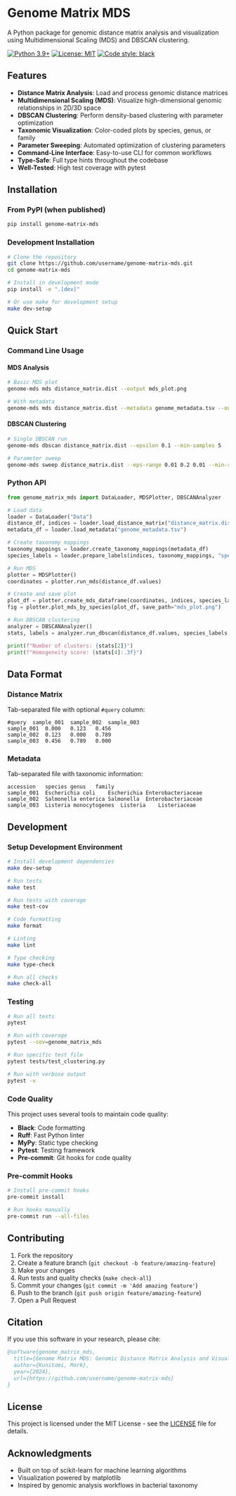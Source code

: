 # Genome Matrix MDS

A Python package for genomic distance matrix analysis and visualization using Multidimensional Scaling (MDS) and DBSCAN clustering.

[![Python 3.9+](https://img.shields.io/badge/python-3.9+-blue.svg)](https://www.python.org/downloads/)
[![License: MIT](https://img.shields.io/badge/License-MIT-yellow.svg)](https://opensource.org/licenses/MIT)
[![Code style: black](https://img.shields.io/badge/code%20style-black-000000.svg)](https://github.com/psf/black)

## Features

- **Distance Matrix Analysis**: Load and process genomic distance matrices
- **Multidimensional Scaling (MDS)**: Visualize high-dimensional genomic relationships in 2D/3D space
- **DBSCAN Clustering**: Perform density-based clustering with parameter optimization
- **Taxonomic Visualization**: Color-coded plots by species, genus, or family
- **Parameter Sweeping**: Automated optimization of clustering parameters
- **Command-Line Interface**: Easy-to-use CLI for common workflows
- **Type-Safe**: Full type hints throughout the codebase
- **Well-Tested**: High test coverage with pytest

## Installation

### From PyPI (when published)

```bash
pip install genome-matrix-mds
```

### Development Installation

```bash
# Clone the repository
git clone https://github.com/username/genome-matrix-mds.git
cd genome-matrix-mds

# Install in development mode
pip install -e ".[dev]"

# Or use make for development setup
make dev-setup
```

## Quick Start

### Command Line Usage

#### MDS Analysis
```bash
# Basic MDS plot
genome-mds mds distance_matrix.dist --output mds_plot.png

# With metadata
genome-mds mds distance_matrix.dist --metadata genome_metadata.tsv --output mds_plot.png
```

#### DBSCAN Clustering
```bash
# Single DBSCAN run
genome-mds dbscan distance_matrix.dist --epsilon 0.1 --min-samples 5

# Parameter sweep
genome-mds sweep distance_matrix.dist --eps-range 0.01 0.2 0.01 --min-samples-range 3 10 1
```

### Python API

```python
from genome_matrix_mds import DataLoader, MDSPlotter, DBSCANAnalyzer

# Load data
loader = DataLoader("Data")
distance_df, indices = loader.load_distance_matrix("distance_matrix.dist")
metadata_df = loader.load_metadata("genome_metadata.tsv")

# Create taxonomy mappings
taxonomy_mappings = loader.create_taxonomy_mappings(metadata_df)
species_labels = loader.prepare_labels(indices, taxonomy_mappings, "species")

# Run MDS
plotter = MDSPlotter()
coordinates = plotter.run_mds(distance_df.values)

# Create and save plot
plot_df = plotter.create_mds_dataframe(coordinates, indices, species_labels)
fig = plotter.plot_mds_by_species(plot_df, save_path="mds_plot.png")

# Run DBSCAN clustering
analyzer = DBSCANAnalyzer()
stats, labels = analyzer.run_dbscan(distance_df.values, species_labels, epsilon=0.1, min_samples=5)

print(f"Number of clusters: {stats[2]}")
print(f"Homogeneity score: {stats[4]:.3f}")
```

## Data Format

### Distance Matrix
Tab-separated file with optional `#query` column:
```
#query	sample_001	sample_002	sample_003
sample_001	0.000	0.123	0.456
sample_002	0.123	0.000	0.789
sample_003	0.456	0.789	0.000
```

### Metadata
Tab-separated file with taxonomic information:
```
accession	species	genus	family
sample_001	Escherichia coli	Escherichia	Enterobacteriaceae
sample_002	Salmonella enterica	Salmonella	Enterobacteriaceae
sample_003	Listeria monocytogenes	Listeria	Listeriaceae
```

## Development

### Setup Development Environment

```bash
# Install development dependencies
make dev-setup

# Run tests
make test

# Run tests with coverage
make test-cov

# Code formatting
make format

# Linting
make lint

# Type checking
make type-check

# Run all checks
make check-all
```

### Testing

```bash
# Run all tests
pytest

# Run with coverage
pytest --cov=genome_matrix_mds

# Run specific test file
pytest tests/test_clustering.py

# Run with verbose output
pytest -v
```

### Code Quality

This project uses several tools to maintain code quality:

- **Black**: Code formatting
- **Ruff**: Fast Python linter
- **MyPy**: Static type checking
- **Pytest**: Testing framework
- **Pre-commit**: Git hooks for code quality

### Pre-commit Hooks

```bash
# Install pre-commit hooks
pre-commit install

# Run hooks manually
pre-commit run --all-files
```

## Contributing

1. Fork the repository
2. Create a feature branch (`git checkout -b feature/amazing-feature`)
3. Make your changes
4. Run tests and quality checks (`make check-all`)
5. Commit your changes (`git commit -m 'Add amazing feature'`)
6. Push to the branch (`git push origin feature/amazing-feature`)
7. Open a Pull Request

## Citation

If you use this software in your research, please cite:

```bibtex
@software{genome_matrix_mds,
  title={Genome Matrix MDS: Genomic Distance Matrix Analysis and Visualization},
  author={Kunitomi, Mark},
  year={2024},
  url={https://github.com/username/genome-matrix-mds}
}
```

## License

This project is licensed under the MIT License - see the [LICENSE](LICENSE) file for details.

## Acknowledgments

- Built on top of scikit-learn for machine learning algorithms
- Visualization powered by matplotlib
- Inspired by genomic analysis workflows in bacterial taxonomy